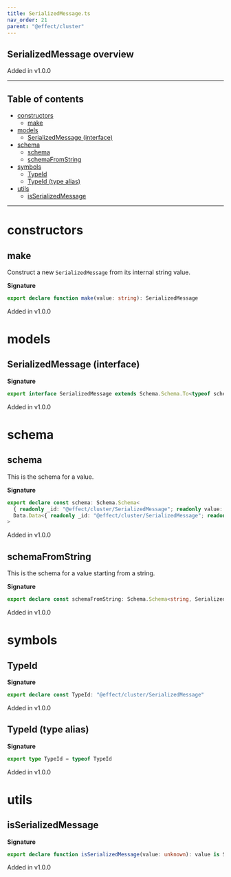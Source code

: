 ```yaml
---
title: SerializedMessage.ts
nav_order: 21
parent: "@effect/cluster"
---
```


## SerializedMessage overview

Added in v1.0.0

---

<h2 class="text-delta">Table of contents</h2>

- [constructors](#constructors)
  - [make](#make)
- [models](#models)
  - [SerializedMessage (interface)](#serializedmessage-interface)
- [schema](#schema)
  - [schema](#schema-1)
  - [schemaFromString](#schemafromstring)
- [symbols](#symbols)
  - [TypeId](#typeid)
  - [TypeId (type alias)](#typeid-type-alias)
- [utils](#utils)
  - [isSerializedMessage](#isserializedmessage)

---

# constructors

## make

Construct a new `SerializedMessage` from its internal string value.

**Signature**

```ts
export declare function make(value: string): SerializedMessage
```

Added in v1.0.0

# models

## SerializedMessage (interface)

**Signature**

```ts
export interface SerializedMessage extends Schema.Schema.To<typeof schema> {}
```

Added in v1.0.0

# schema

## schema

This is the schema for a value.

**Signature**

```ts
export declare const schema: Schema.Schema<
  { readonly _id: "@effect/cluster/SerializedMessage"; readonly value: string },
  Data.Data<{ readonly _id: "@effect/cluster/SerializedMessage"; readonly value: string }>
>
```

Added in v1.0.0

## schemaFromString

This is the schema for a value starting from a string.

**Signature**

```ts
export declare const schemaFromString: Schema.Schema<string, SerializedMessage>
```

Added in v1.0.0

# symbols

## TypeId

**Signature**

```ts
export declare const TypeId: "@effect/cluster/SerializedMessage"
```

Added in v1.0.0

## TypeId (type alias)

**Signature**

```ts
export type TypeId = typeof TypeId
```

Added in v1.0.0

# utils

## isSerializedMessage

**Signature**

```ts
export declare function isSerializedMessage(value: unknown): value is SerializedMessage
```

Added in v1.0.0
